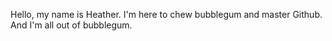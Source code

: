 Hello, my name is Heather. I'm here to chew bubblegum and master Github. And I'm all out of bubblegum.